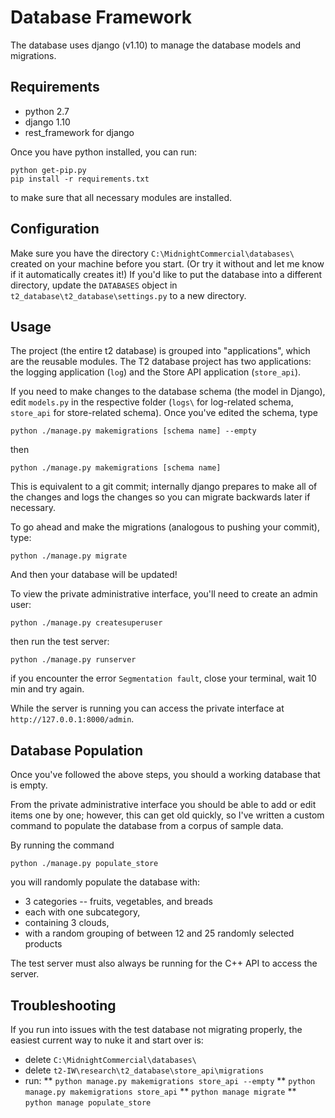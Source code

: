 # Database Framework 

The database uses django (v1.10) to manage the database models and 
migrations. 

## Requirements 

* python 2.7 
* django 1.10
* rest_framework for django

Once you have python installed, you can run:

```
python get-pip.py
pip install -r requirements.txt
```

to make sure that all necessary modules are installed.

## Configuration 

Make sure you have the directory `C:\MidnightCommercial\databases\` 
created on your machine before you start. (Or try it without and let me 
know if it automatically creates it!) If you'd like to put the database 
into a different directory, update the `DATABASES` object in 
`t2_database\t2_database\settings.py` to a new directory.

## Usage
The project (the entire t2 database) is grouped into "applications", 
which are the reusable modules. The T2 database project has two 
applications: the logging application (`log`) and the Store API 
application (`store_api`). 

If you need to make changes to the database schema (the model in 
Django), edit `models.py` in the respective folder (`logs\` for 
log-related schema, `store_api` for store-related schema). Once you've 
edited the schema, type 

``` 
python ./manage.py makemigrations [schema name] --empty
```
then
``` 
python ./manage.py makemigrations [schema name]
```

This is equivalent to a git commit; internally django prepares to make 
all of the changes and logs the changes so you can migrate backwards 
later if necessary. 

To go ahead and make the migrations (analogous to pushing your commit), 
type: 

``` 
python ./manage.py migrate 
``` 

And then your database will be updated! 

To view the private administrative interface, you'll need to create an admin user:

```
python ./manage.py createsuperuser
```

then run the test server:

```
python ./manage.py runserver
```

if you encounter the error `Segmentation fault`, close your terminal, wait 10 min and try again.

While the server is running you can access the private interface at `http://127.0.0.1:8000/admin`.

## Database Population
Once you've followed the above steps, you should a working database that is empty.

From the private administrative interface you should be able to add or edit items one by one; however, 
this can get old quickly, so I've written a custom command to populate the database from a corpus of sample
data.

By running the command

```
python ./manage.py populate_store
```

you will randomly populate the database with:

* 3 categories -- fruits, vegetables, and breads
* each with one subcategory,
* containing 3 clouds,
* with a random grouping of between 12 and 25 randomly selected products

The test server must also always be running for the C++ API to access the server.

## Troubleshooting
If you run into issues with the test database not migrating properly, the easiest current way to nuke it and start over is:

* delete `C:\MidnightCommercial\databases\`
* delete `t2-IW\research\t2_database\store_api\migrations`
* run:
** `python manage.py makemigrations store_api --empty`
** `python manage.py makemigrations store_api`
** `python manage migrate`
** `python manage populate_store`